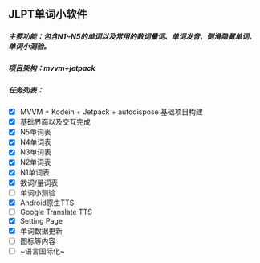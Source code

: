 ## JLPT单词小软件

##### 主要功能：包含N1~N5的单词以及常用的数词量词、单词发音、侧滑隐藏单词、单词小测验。
##### 项目架构：mvvm+jetpack
##### 任务列表：
- [x] MVVM + Kodein + Jetpack + autodispose 基础项目构建
- [x] 基础界面以及交互完成
- [x] N5单词表
- [x] N4单词表
- [x] N3单词表
- [x] N2单词表
- [x] N1单词表
- [x] 数词/量词表
- [ ] 单词小测验
- [x] Android原生TTS
- [ ] Google Translate TTS
- [x] Setting Page
- [x] 单词数据更新
- [ ] 图标等内容
- [ ] ~语言国际化~
